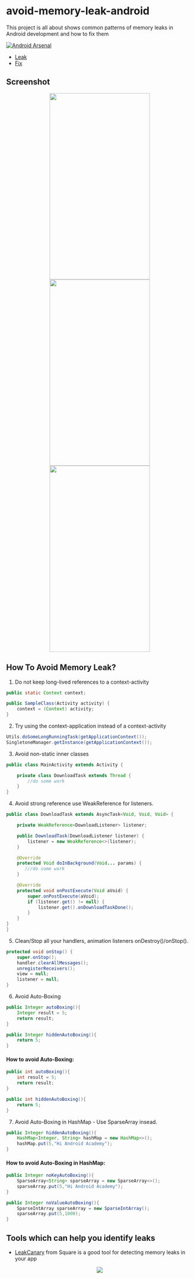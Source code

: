 # avoid-memory-leak-android

This project is all about shows common patterns of memory leaks in Android development and how to fix them

 [![Android Arsenal]( https://img.shields.io/badge/Android%20Arsenal-avoid--memory--leak--android-green.svg?style=flat )]( https://android-arsenal.com/details/1/6887 )
 
* [Leak](https://github.com/AliAsadi/avoid-memory-leak-android/tree/master/leak-app/src/main/java/aliasadi/memoryleak/leak) 
* [Fix](https://github.com/AliAsadi/avoid-memory-leak-android/tree/master/fixed-app/src/main/java/aliasadi/memoryleak/fixed)

 ## Screenshot
<p align="center">
<img src="https://i.imgur.com/M1XGg1e.png" height="500" width="270">
<img src="https://i.imgur.com/2b31zYY.png" height="500" width="270">
<img src="https://i.imgur.com/icylNzW.png" height="500" width="270">
</p>


## How To Avoid Memory Leak?

1. Do not keep long-lived references to a context-activity

```Java
public static Context context;

public SampleClass(Activity activity) {
    context = (Context) activity;
}
```


2. Try using the context-application instead of a context-activity

```Java
Utils.doSomeLongRunningTask(getApplicationContext());
SingletoneManager.getInstance(getApplicationContext());
```

3. Avoid non-static inner classes

```Java
public class MainActivity extends Activity {

    private class DownloadTask extends Thread {
        //do some work 
    }
}
```

4. Avoid strong reference use WeakReference for listeners.

```Java
public class DownloadTask extends AsyncTask<Void, Void, Void> {

    private WeakReference<DownloadListener> listener;

    public DownloadTask(DownloadListener listener) {
        listener = new WeakReference<>(listener);
    }

    @Override
    protected Void doInBackground(Void... params) {
       ///do some work
    }

    @Override
    protected void onPostExecute(Void aVoid) {
        super.onPostExecute(aVoid);
        if (listener.get() != null) {
            listener.get().onDownloadTaskDone();
        }
    }
}
}
```

5. Clean/Stop all your handlers, animation listeners onDestroy()/onStop().

```Java
protected void onStop() {
    super.onStop();
    handler.clearAllMessages();
    unregisterReceivers();
    view = null;
    listener = null;
}
```

6. Avoid Auto-Boxing

```Java
public Integer autoBoxing(){
    Integer result = 5;
    return result;
}
```

```Java
public Integer hiddenAutoBoxing(){
    return 5;
}
```
#### How to avoid Auto-Boxing:

```Java
public int autoBoxing(){
    int result = 5;
    return result;
}
```

```Java
public int hiddenAutoBoxing(){
    return 5;
}
```

7. Avoid Auto-Boxing in HashMap - Use SparseArray insead.

```Java
public Integer hiddenAutoBoxing(){
    HashMap<Integer, String> hashMap = new HashMap<>();
    hashMap.put(5,"Hi Android Academy");
}
```

#### How to avoid Auto-Boxing in HashMap:
 
```Java
public Integer noKeyAutoBoxing(){
    SparseArray<String> sparseArray = new SparseArray<>();
    sparseArray.put(5,"Hi Android Academy");
}
```

```Java
public Integer noValueAutoBoxing(){
    SparseIntArray sparseArray = new SparseIntArray();
    sparseArray.put(5,1000);
}
```

##  Tools which can help you identify leaks

* [LeakCanary](https://github.com/square/leakcanary) from Square is a good tool for detecting memory leaks in your app 

<p align="center">
<img src="https://github.com/square/leakcanary/wiki/assets/screenshot-2.0.png"/>
</p>
